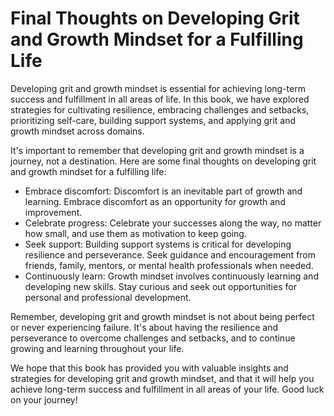 Final Thoughts on Developing Grit and Growth Mindset for a Fulfilling Life
================================================================================================

Developing grit and growth mindset is essential for achieving long-term success and fulfillment in all areas of life. In this book, we have explored strategies for cultivating resilience, embracing challenges and setbacks, prioritizing self-care, building support systems, and applying grit and growth mindset across domains.

It's important to remember that developing grit and growth mindset is a journey, not a destination. Here are some final thoughts on developing grit and growth mindset for a fulfilling life:

* Embrace discomfort: Discomfort is an inevitable part of growth and learning. Embrace discomfort as an opportunity for growth and improvement.
* Celebrate progress: Celebrate your successes along the way, no matter how small, and use them as motivation to keep going.
* Seek support: Building support systems is critical for developing resilience and perseverance. Seek guidance and encouragement from friends, family, mentors, or mental health professionals when needed.
* Continuously learn: Growth mindset involves continuously learning and developing new skills. Stay curious and seek out opportunities for personal and professional development.

Remember, developing grit and growth mindset is not about being perfect or never experiencing failure. It's about having the resilience and perseverance to overcome challenges and setbacks, and to continue growing and learning throughout your life.

We hope that this book has provided you with valuable insights and strategies for developing grit and growth mindset, and that it will help you achieve long-term success and fulfillment in all areas of your life. Good luck on your journey!

